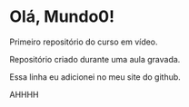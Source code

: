 # Olá, Mundo0!
 Primeiro repositório do curso em vídeo.

 Repositório criado durante uma aula gravada. 

 Essa linha eu adicionei no meu site do github. 

 AHHHH
